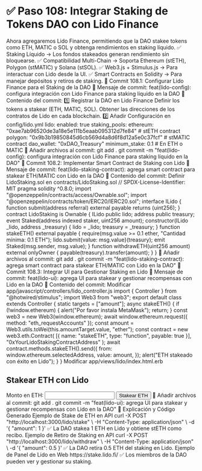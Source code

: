 # ✅ Paso 108: Integrar Staking de Tokens DAO con Lido Finance

Ahora agregaremos Lido Finance, permitiendo que la DAO stakee tokens como ETH, MATIC o SOL y obtenga rendimientos en staking líquido.
✅ Staking Líquido → Los fondos stakeados generan rendimiento sin bloquearse.
✅ Compatibilidad Multi-Chain → Soporta Ethereum (stETH), Polygon (stMATIC) y Solana (stSOL).
✅ Web3.js + Stimulus.js → Para interactuar con Lido desde la UI.
✅ Smart Contracts en Solidity → Para manejar depósitos y retiros de staking.
📌 Commit 108.1: Configurar Lido Finance para el Staking de la DAO
🔹 Mensaje de commit:
feat(lido-config): configura integración con Lido Finance para staking líquido en la DAO
🔹 Contenido del commit:
1️⃣ Registrar la DAO en Lido Finance
    Definir los tokens a stakear (ETH, MATIC, SOL).
    Obtener las direcciones de los contratos de Lido en cada blockchain.
2️⃣ Añadir Configuración en config/lido.yml
lido:
  enabled: true
  staking_pools:
    ethereum: "0xae7ab96520de3a18e5e111b5eaab095312d7fe84" # stETH contract
    polygon: "0x9b3b19850845d6cb569d4a8d6f8d12a5e0c37fcf" # stMATIC contract
  dao_wallet: "0xDAO_Treasury"
  minimum_stake: 0.1 # En ETH o MATIC
🔹 Añadir archivos al commit:
git add .
git commit -m "feat(lido-config): configura integración con Lido Finance para staking líquido en la DAO"
📌 Commit 108.2: Implementar Smart Contract de Staking con Lido
🔹 Mensaje de commit:
feat(lido-staking-contract): agrega smart contract para stakear ETH/MATIC con Lido en la DAO
🔹 Contenido del commit:
Definir LidoStaking.sol en contracts/LidoStaking.sol
// SPDX-License-Identifier: MIT
pragma solidity ^0.8.0;
import "@openzeppelin/contracts/access/Ownable.sol";
import "@openzeppelin/contracts/token/ERC20/IERC20.sol";
interface ILido {
    function submit(address referral) external payable returns (uint256);
}
contract LidoStaking is Ownable {
    ILido public lido;
    address public treasury;
    event Staked(address indexed staker, uint256 amount);
    constructor(ILido _lido, address _treasury) {
        lido = _lido;
        treasury = _treasury;
    }
    function stakeETH() external payable {
        require(msg.value >= 0.1 ether, "Cantidad mínima: 0.1 ETH");
        lido.submit{value: msg.value}(treasury);
        emit Staked(msg.sender, msg.value);
    }
    function withdrawETH(uint256 amount) external onlyOwner {
        payable(treasury).transfer(amount);
    }
}
🔹 Añadir archivos al commit:
git add .
git commit -m "feat(lido-staking-contract): agrega smart contract para stakear ETH/MATIC con Lido en la DAO"
📌 Commit 108.3: Integrar UI para Gestionar Staking en Lido
🔹 Mensaje de commit:
feat(lido-ui): agrega UI para stakear y gestionar recompensas con Lido en la DAO
🔹 Contenido del commit:
Modificar app/javascript/controllers/lido_controller.js
import { Controller } from "@hotwired/stimulus";
import Web3 from "web3";
export default class extends Controller {
  static targets = ["amount"];
  async stakeETH() {
    if (!window.ethereum) {
      alert("Por favor instala MetaMask");
      return;
    }
    const web3 = new Web3(window.ethereum);
    await window.ethereum.request({ method: "eth_requestAccounts" });
    const amount = Web3.utils.toWei(this.amountTarget.value, "ether");
    const contract = new web3.eth.Contract(
      [{ name: "stakeETH", type: "function", payable: true }],
      "0xYourLidoStakingContractAddress"
    );
    await contract.methods.stakeETH().send({
      from: window.ethereum.selectedAddress,
      value: amount,
    });
    alert("ETH stakeado con éxito en Lido");
  }
}
Modificar app/views/lido/index.html.erb
<h2>Stakear ETH con Lido</h2>
<label>Monto en ETH:</label>
<input type="text" data-lido-target="amount">
<button data-controller="lido" data-action="click->lido#stakeETH">
  Stakear ETH
</button>
🔹 Añadir archivos al commit:
git add .
git commit -m "feat(lido-ui): agrega UI para stakear y gestionar recompensas con Lido en la DAO"
📝 Explicación y Código Generado
Ejemplo de Stake de ETH en API
curl -X POST "http://localhost:3000/lido/stake" \
  -H "Content-Type: application/json" \
  -d '{ "amount": 1 }'
✅ La DAO stakea 1 ETH en Lido y obtiene stETH como recibo.
Ejemplo de Retiro de Staking en API
curl -X POST "http://localhost:3000/lido/withdraw" \
  -H "Content-Type: application/json" \
  -d '{ "amount": 0.5 }'
✅ La DAO retira 0.5 ETH del staking en Lido.
Ejemplo de Panel de Lido en Web
https://stake.lido.fi/
✅ Los miembros de la DAO pueden ver y gestionar su staking.
